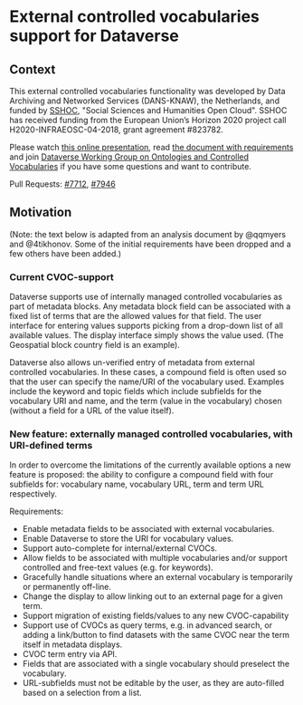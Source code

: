 # External controlled vocabularies support for Dataverse
## Context
This external controlled vocabularies functionality was developed by Data Archiving and Networked Services (DANS-KNAW), the Netherlands, and funded by [SSHOC](https://sshopencloud.eu/), "Social Sciences and Humanities Open Cloud". SSHOC has received funding from the European Union’s Horizon 2020 project call H2020-INFRAEOSC-04-2018, grant agreement #823782.
 
Please watch [this online presentation](https://www.youtube.com/embed/g6-pVE3i_5I), read [the document with requirements](https://docs.google.com/document/d/1txdcFuxskRx_tLsDQ7KKLFTMR_r9IBhorDu3V_r445w/edit?ts=5fdbca9a) and join [Dataverse Working Group on Ontologies and Controlled Vocabularies](https://dataverse.org/community-calls) if you have some questions and want to contribute.

Pull Requests: [#7712](https://github.com/IQSS/dataverse/pull/7712), [#7946](https://github.com/IQSS/dataverse/pull/7946)
 
## Motivation
(Note: the text below is adapted from an analysis document by @qqmyers and @4tikhonov. Some of the initial requirements have been dropped and a few others have been added.)
 
### Current CVOC-support
Dataverse supports use of internally managed controlled vocabularies as part of metadata blocks. Any metadata block field can be associated with a fixed list of terms that are the allowed values for that field. The user interface for entering values supports picking from a drop-down list of all available values. The display interface simply shows the value used. (The Geospatial block country field is an example).
 
Dataverse also allows un-verified entry of metadata from external controlled vocabularies. In these cases, a compound field is often used so that the user can specify the name/URI of the vocabulary used. Examples include the keyword and topic fields which include subfields for the vocabulary URI and name, and the term (value in the vocabulary) chosen (without a field for a URL of the value itself).
 
### New feature: externally managed controlled vocabularies, with URI-defined terms
In order to overcome the limitations of the currently available options a new feature is proposed: the ability to configure a compound field with four subfields for: vocabulary name, vocabulary URL, term and term URL respectively.
 
Requirements:
 
* Enable metadata fields to be associated with external vocabularies.
* Enable Dataverse to store the URI for vocabulary values.
* Support auto-complete for internal/external CVOCs.
* Allow fields to be associated with multiple vocabularies and/or support controlled and free-text values (e.g. for keywords).
* Gracefully handle situations where an external vocabulary is temporarily or permanently off-line.
* Change the display to allow linking out to an external page for a given term.
* Support migration of existing fields/values to any new CVOC-capability
* Support use of CVOCs as query terms, e.g. in advanced search, or adding a link/button to find datasets with the same CVOC near the term itself in metadata displays.
* CVOC term entry via API.
* Fields that are associated with a single vocabulary should preselect the vocabulary.
* URL-subfields must not be editable by the user, as they are auto-filled based on a selection from a list.

